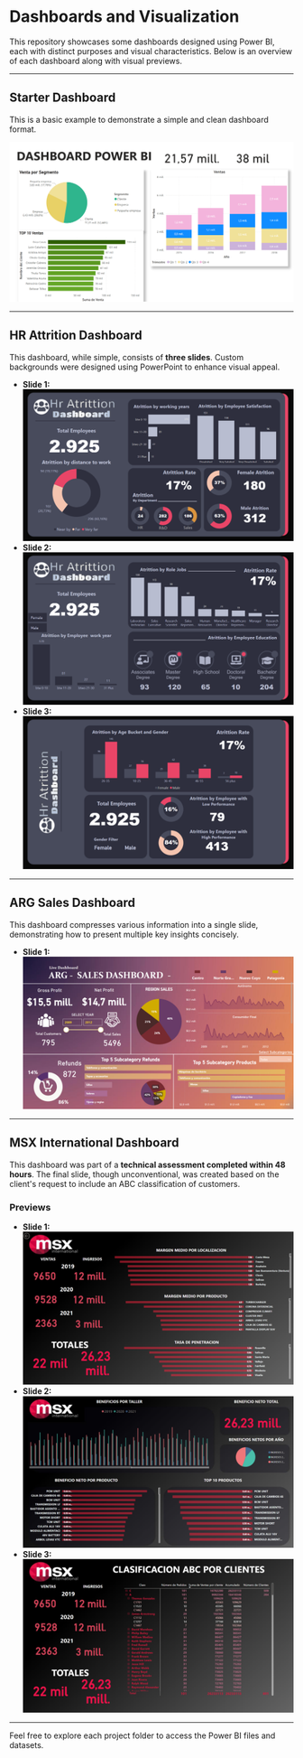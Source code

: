 # Dashboards and Visualization

This repository showcases some dashboards designed using Power BI, each with distinct purposes and visual characteristics. Below is an overview of each dashboard along with visual previews.

---

## Starter Dashboard
This is a basic example to demonstrate a simple and clean dashboard format.

[![Starter Dashboard](Starter%20Dashboard/screenshot/SimpleDashboard.png)](Starter%20Dashboard/screenshot/SimpleDashboard.png)

---

## HR Attrition Dashboard 
This dashboard, while simple, consists of **three slides**. Custom backgrounds were designed using PowerPoint to enhance visual appeal.

- **Slide 1:** [![HR Attrition Dashboard Slide 1](Hr%20Attrition%20Dashboard/screenshots/Main.png)](Hr%20Attrition%20Dashboard/screenshots/Main.png)
- **Slide 2:** [![HR Attrition Dashboard Slide 2](Hr%20Attrition%20Dashboard/screenshots/JobRole.png)](Hr%20Attrition%20Dashboard/screenshots/JobRole.png)
- **Slide 3:** [![HR Attrition Dashboard Slide 3](Hr%20Attrition%20Dashboard/screenshots/Agebucket.png)](Hr%20Attrition%20Dashboard/screenshots/AgeBucket.png)

---

## ARG Sales Dashboard
This dashboard compresses various information into a single slide, demonstrating how to present multiple key insights concisely.

- **Slide 1:** [![ARG Sales Dashboard](ARG%20Sales%20DashBoard/screenshot/ARG-Sales%20dashboard.png)](ARG%20Sales%20DashBoard/screenshot/ARG-Sales%20dashboard.png)

---

## MSX International Dashboard
This dashboard was part of a **technical assessment completed within 48 hours**. The final slide, though unconventional, was created based on the client's request to include an ABC classification of customers.

### Previews
- **Slide 1:** [![MSX Dashboard Slide 1](MSX%20international%20Dashboard/screenshots/MSX_dashboard1.png)](MSX%20international%20Dashboard/screenshots/MSX_dashboard1.png)
- **Slide 2:** [![MSX Dashboard Slide 2](MSX%20international%20Dashboard/screenshots/MSX_dashboard2.png)](MSX%20international%20Dashboard/screenshots/MSX_dashboard2.png)
- **Slide 3:** [![MSX Dashboard Slide 3](MSX%20international%20Dashboard/screenshots/MSX_dashboard3.png)](MSX%20international%20Dashboard/screenshots/MSX_dashboard3.png)

---

Feel free to explore each project folder to access the Power BI files and datasets.
